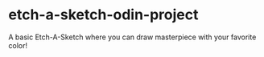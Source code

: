 # etch-a-sketch-odin-project
A basic Etch-A-Sketch where you can draw masterpiece with your favorite color!